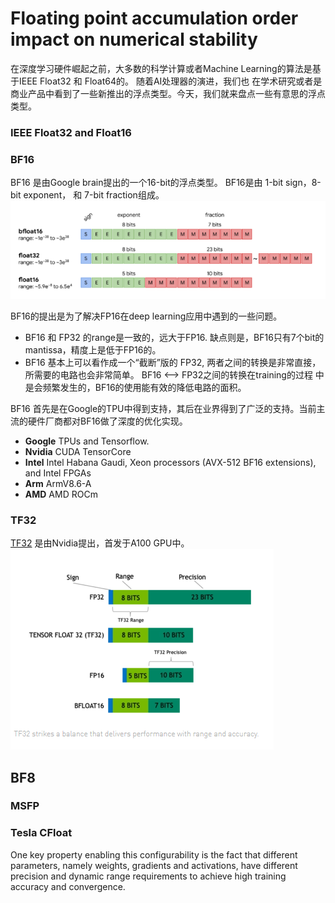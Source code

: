 # Floating point accumulation order impact on numerical stability

在深度学习硬件崛起之前，大多数的科学计算或者Machine Learning的算法是基于IEEE Float32 和 Float64的。 随着AI处理器的演进，我们也
在学术研究或者是商业产品中看到了一些新推出的浮点类型。今天，我们就来盘点一些有意思的浮点类型。

### IEEE Float32 and Float16


### BF16

BF16 是由Google brain提出的一个16-bit的浮点类型。 BF16是由 1-bit sign，8-bit exponent， 和 7-bit fraction组成。 
![image](./assets/001_BF16.PNG)

BF16的提出是为了解决FP16在deep learning应用中遇到的一些问题。
* BF16 和 FP32 的range是一致的，远大于FP16. 缺点则是，BF16只有7个bit的mantissa，精度上是低于FP16的。
* BF16 基本上可以看作成一个“截断”版的 FP32, 两者之间的转换是非常直接，所需要的电路也会非常简单。 BF16 <--> FP32之间的转换在training的过程
中是会频繁发生的，BF16的使用能有效的降低电路的面积。

BF16 首先是在Google的TPU中得到支持，其后在业界得到了广泛的支持。当前主流的硬件厂商都对BF16做了深度的优化实现。
* **Google** TPUs and Tensorflow.
* **Nvidia** CUDA TensorCore  
* **Intel** Intel Habana Gaudi, Xeon processors (AVX-512 BF16 extensions), and Intel FPGAs
* **Arm** ArmV8.6-A
* **AMD** AMD ROCm

### TF32

[TF32](https://blogs.nvidia.com/blog/2020/05/14/tensorfloat-32-precision-format/) 是由Nvidia提出，首发于A100 GPU中。
![image](./assets/002_TF32.PNG)


## BF8 

### MSFP

### Tesla CFloat

One key property enabling this configurability is the fact that different
parameters, namely weights, gradients and activations, have different
precision and dynamic range requirements to achieve high training accuracy
and convergence. 

